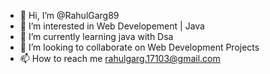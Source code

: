 - 👋 Hi, I’m @RahulGarg89
- 👀 I’m interested in Web Developement | Java
- 🌱 I’m currently learning java with Dsa
- 💞️ I’m looking to collaborate on Web Development Projects
- 📫 How to reach me rahulgarg.17103@gmail.com


<!---
RahulGarg89/RahulGarg89 is a ✨ special ✨ repository because its `README.md` (this file) appears on your GitHub profile.
You can click the Preview link to take a look at your changes.
--->

